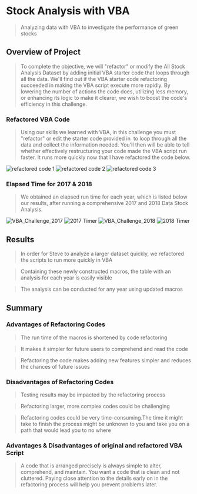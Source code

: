 # Stock Analysis with VBA
>Analyzing data with VBA to investigate the performance of green stocks

## Overview of Project
>To complete the objective, we will "refactor" or modify the All Stock Analysis Dataset by adding initial VBA starter code that loops through all the data. We'll find out if the VBA starter code refactoring succeeded in making the VBA script execute more rapidly. By lowering the number of actions the code does, utilizing less memory, or enhancing its logic to make it clearer, we wish to boost the code's efficiency in this challenge.

### Refactored VBA Code
>Using our skills we learned with VBA, in this challenge you must "refactor" or edit the starter code provided in  to loop through all the data and collect the information needed. 
>You'll then will be able to tell whether effectively restructuring your code made the VBA script run faster. It runs more quickly now that I have refactored the code below.

![refactored code 1](https://user-images.githubusercontent.com/107198518/175452124-f30fc7ed-9754-4e44-bac2-4e0da656c002.png)
![refactored code 2](https://user-images.githubusercontent.com/107198518/175452134-9f786324-6d57-4342-a863-2e2438feba5a.png)
![refactored code 3](https://user-images.githubusercontent.com/107198518/175452173-4470f235-781d-4db6-9013-2a327f18f096.png)

### Elapsed Time for 2017 & 2018
>We obtained an elapsed run time for each year, which is listed below our results, after running a comprehensive 2017 and 2018 Data Stock Analysis.

![VBA_Challenge_2017](https://user-images.githubusercontent.com/107198518/175452334-cb1ce028-6a7f-40fa-8b5f-2e13fcfd5df6.png)
![2017 Timer](https://user-images.githubusercontent.com/107198518/175452349-9b615c4a-5837-4dab-a79f-9dc8f3e9603c.png)
![VBA_Challenge_2018](https://user-images.githubusercontent.com/107198518/175452356-2a133ac8-9c5c-4af7-b4c6-8d5becce78fc.png)
![2018 Timer](https://user-images.githubusercontent.com/107198518/175452366-7ef9a6ea-6a95-4f7b-b7d4-ac979a8f3766.png)

## Results

>In order for Steve to analyze a larger dataset quickly, we refactored the scripts to run more quickly in VBA

>Containing these newly constructed macros, the table with an analysis for each year is easily visible

>The analysis can be conducted for any year using updated macros

## Summary

### Advantages of Refactoring Codes

>The run time of the macros is shortened by code refactoring

>It makes it simpler for future users to comprehend and read the code

>Refactoring the code makes adding new features simpler and reduces the chances of future issues

### Disadvantages of Refactoring Codes

>Testing results may be impacted by the refactoring process

>Refactoring larger, more complex codes could be challenging

>Refactoring codes could be very time-consuming.The time it might take to finish the process might be unknown to you and take you on a path that would lead you to  no where

### Advantages & Disadvantages of original and refactored VBA Script

>A code that is arranged precisely is always simple to alter, comprehend, and maintain. You want a code that is clean and not cluttered. Paying close attention to the details early on in the refactoring process will help you prevent problems later.
